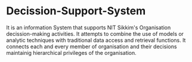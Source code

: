 # Decission-Support-System
It is an information System that supports NIT Sikkim's Organisation decission-making activities.
It attempts to combine the use of models or analytic techniques with traditional data access and retrieval functions.
It connects each and every member of organisation and their decisions maintainig hierarchical privileges of the organisation.
